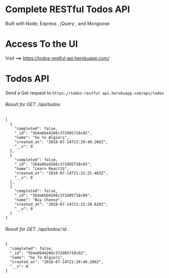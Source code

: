 # Complete RESTful Todos API 
Built with Node, Express , jQuery , and Mongoose 

# Access To the UI 

Visit ==> https://todos-restful-api.herokuapp.com/

# Todos API 

Send a Get request to `https://todos-restful-api.herokuapp.com/api/todos` 

###### Result for GET ./api/todos:

```
[
  {
    "completed": false,
    "_id": "5b4a6b44266c372d05718c02",
    "name": "Go To Algiers",
    "created_at": "2018-07-14T21:29:40.266Z",
    "__v": 0
  },
  {
    "completed": false,
    "_id": "5b4a6bad266c372d05718c03",
    "name": "Learn ReactJS",
    "created_at": "2018-07-14T21:31:25.483Z",
    "__v": 0
  },
  {
    "completed": false,
    "_id": "5b4a6bb0266c372d05718c04",
    "name": "Buy Cheese",
    "created_at": "2018-07-14T21:31:28.620Z",
    "__v": 0
  }
]
```
###### Result for GET ./api/todos/:id :

``` 
{
  "completed": false,
  "_id": "5b4a6b44266c372d05718c02",
  "name": "Go To Algiers",
  "created_at": "2018-07-14T21:29:40.266Z",
  "__v": 0
}
```

